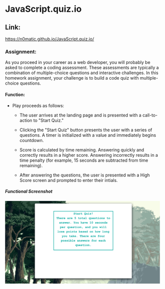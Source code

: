 # JavaScript.quiz.io

## Link:
https://n0matic.github.io/JavaScript.quiz.io/

### Assignment:

As you proceed in your career as a web developer, you will probably be asked to complete a coding assessment. These assessments are typically a combination of multiple-choice questions and interactive challenges. In this homework assignment, your challenge is to build a code quiz with multiple-choice questions.


#### Function:

* Play proceeds as follows:

  * The user arrives at the landing page and is presented with a call-to-action to "Start Quiz."

  * Clicking the "Start Quiz" button presents the user with a series of questions. A timer is initialized with a value and immediately begins countdown.

  * Score is calculated by time remaining. Answering quickly and correctly results in a higher score. Answering incorrectly results in a time penalty (for example, 15 seconds are subtracted from time remaining).

  * After answering the questions, the user is presented with a High Score screen and prompted to enter their intials.

##### Functional Screenshot

![Screenshot](Assets/images/Screen_Shot.png)